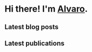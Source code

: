 # Hi there! I'm [Alvaro](https://alvarofrancomartins.com). 

## Latest blog posts
<!-- BLOGPOST:START -->
<!-- BLOGPOST:END -->

## Latest publications
<!-- PUBLICATION:START -->
<!-- PUBLICATION:END -->
